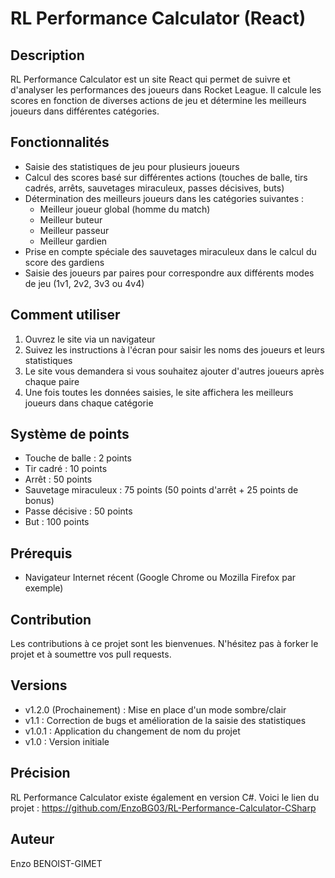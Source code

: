 # RL Performance Calculator (React)

## Description
RL Performance Calculator est un site React qui permet de suivre et d'analyser les performances des joueurs dans Rocket League. Il calcule les scores en fonction de diverses actions de jeu et détermine les meilleurs joueurs dans différentes catégories.

## Fonctionnalités
- Saisie des statistiques de jeu pour plusieurs joueurs
- Calcul des scores basé sur différentes actions (touches de balle, tirs cadrés, arrêts, sauvetages miraculeux, passes décisives, buts)
- Détermination des meilleurs joueurs dans les catégories suivantes :
  - Meilleur joueur global (homme du match)
  - Meilleur buteur
  - Meilleur passeur
  - Meilleur gardien
- Prise en compte spéciale des sauvetages miraculeux dans le calcul du score des gardiens
- Saisie des joueurs par paires pour correspondre aux différents modes de jeu (1v1, 2v2, 3v3 ou 4v4)

## Comment utiliser
1. Ouvrez le site via un navigateur
2. Suivez les instructions à l'écran pour saisir les noms des joueurs et leurs statistiques
3. Le site vous demandera si vous souhaitez ajouter d'autres joueurs après chaque paire
4. Une fois toutes les données saisies, le site affichera les meilleurs joueurs dans chaque catégorie

## Système de points
- Touche de balle : 2 points
- Tir cadré : 10 points
- Arrêt : 50 points
- Sauvetage miraculeux : 75 points (50 points d'arrêt + 25 points de bonus)
- Passe décisive : 50 points
- But : 100 points

## Prérequis
- Navigateur Internet récent (Google Chrome ou Mozilla Firefox par exemple)

## Contribution
Les contributions à ce projet sont les bienvenues. N'hésitez pas à forker le projet et à soumettre vos pull requests.

## Versions
- v1.2.0 (Prochainement) : Mise en place d'un mode sombre/clair
- v1.1 : Correction de bugs et amélioration de la saisie des statistiques
- v1.0.1 : Application du changement de nom du projet
- v1.0 : Version initiale

## Précision
RL Performance Calculator existe également en version C#. Voici le lien du projet : https://github.com/EnzoBG03/RL-Performance-Calculator-CSharp

## Auteur
Enzo BENOIST-GIMET
